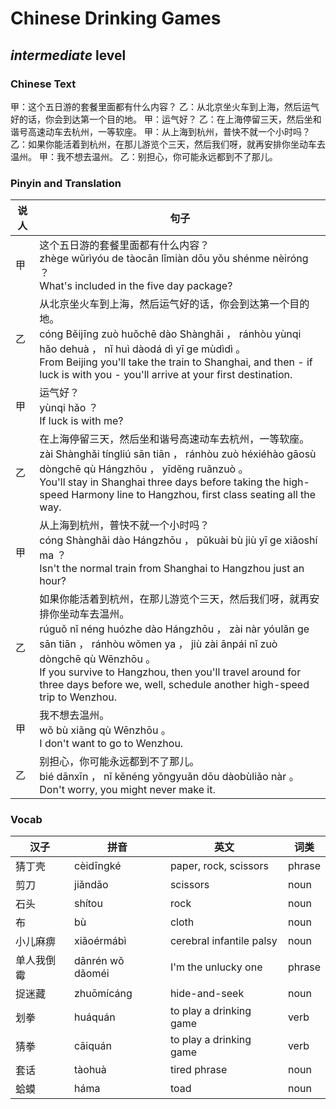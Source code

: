 # Chinese Drinking Games
## *intermediate* level

### Chinese Text
甲：这个五日游的套餐里面都有什么内容？
乙：从北京坐火车到上海，然后运气好的话，你会到达第一个目的地。
甲：运气好？
乙：在上海停留三天，然后坐和谐号高速动车去杭州，一等软座。
甲：从上海到杭州，普快不就一个小时吗？
乙：如果你能活着到杭州，在那儿游览个三天，然后我们呀，就再安排你坐动车去温州。
甲：我不想去温州。
乙：别担心，你可能永远都到不了那儿。

### Pinyin and Translation
|说人|句子|
|----|----|
|甲|这个五日游的套餐里面都有什么内容？<br />zhège wǔrìyóu de tàocān lǐmiàn dōu yǒu shénme nèiróng ？<br />What's included in the five day package?|
|乙|从北京坐火车到上海，然后运气好的话，你会到达第一个目的地。<br />cóng Běijīng zuò huǒchē dào Shànghǎi ， ránhòu yùnqi hǎo dehuà ， nǐ huì dàodá dì yī ge mùdìdì 。<br />From Beijing you'll take the train to Shanghai, and then - if luck is with you - you'll arrive at your first destination.|
|甲|运气好？<br />yùnqi hǎo ？<br />If luck is with me?|
|乙|在上海停留三天，然后坐和谐号高速动车去杭州，一等软座。<br />zài Shànghǎi tíngliú sān tiān ， ránhòu zuò héxiéhào gāosù dòngchē qù Hángzhōu ， yīděng ruǎnzuò 。<br />You'll stay in Shanghai three days before taking the high-speed Harmony line to Hangzhou, first class seating all the way.|
|甲|从上海到杭州，普快不就一个小时吗？<br />cóng Shànghǎi dào Hángzhōu ， pǔkuài bù jiù yī ge xiǎoshí ma ？<br />Isn't the normal train from Shanghai to Hangzhou just an hour?|
|乙|如果你能活着到杭州，在那儿游览个三天，然后我们呀，就再安排你坐动车去温州。<br />rúguǒ nǐ néng huózhe dào Hángzhōu ， zài nàr yóulǎn ge sān tiān ， ránhòu wǒmen ya ， jiù zài ānpái nǐ zuò dòngchē qù Wēnzhōu 。<br />If you survive to Hangzhou, then you'll travel around for three days before we, well, schedule another high-speed trip to Wenzhou.|
|甲|我不想去温州。<br />wǒ bù xiǎng qù Wēnzhōu 。<br />I don't want to go to Wenzhou.|
|乙|别担心，你可能永远都到不了那儿。<br />bié dānxīn ， nǐ kěnéng yǒngyuǎn dōu dàobùliǎo nàr 。<br />Don't worry, you might never make it.|
### Vocab
|汉子|拼音|英文|词类|
|----|----|----|----|
|猜丁壳|cèidīngké|paper, rock, scissors|phrase|
|剪刀|jiǎndāo|scissors|noun|
|石头|shítou|rock|noun|
|布|bù|cloth|noun|
|小儿麻痹|xiǎoérmábì|cerebral infantile palsy|noun|
|单人我倒霉|dānrén wǒ dǎoméi|I'm the unlucky one|phrase|
|捉迷藏|zhuōmícáng|hide-and-seek|noun|
|划拳|huáquán|to play a drinking game|verb|
|猜拳|cāiquán|to play a drinking game|verb|
|套话|tàohuà|tired phrase|noun|
|蛤蟆|háma|toad|noun|